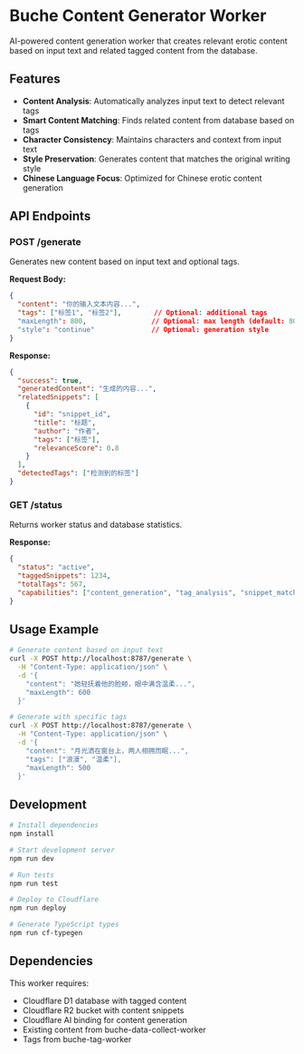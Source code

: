 # Buche Content Generator Worker

AI-powered content generation worker that creates relevant erotic content based on input text and related tagged content from the database.

## Features

- **Content Analysis**: Automatically analyzes input text to detect relevant tags
- **Smart Content Matching**: Finds related content from database based on tags
- **Character Consistency**: Maintains characters and context from input text
- **Style Preservation**: Generates content that matches the original writing style
- **Chinese Language Focus**: Optimized for Chinese erotic content generation

## API Endpoints

### POST /generate

Generates new content based on input text and optional tags.

**Request Body:**
```json
{
  "content": "你的输入文本内容...",
  "tags": ["标签1", "标签2"],        // Optional: additional tags
  "maxLength": 800,                // Optional: max length (default: 800)
  "style": "continue"              // Optional: generation style
}
```

**Response:**
```json
{
  "success": true,
  "generatedContent": "生成的内容...",
  "relatedSnippets": [
    {
      "id": "snippet_id",
      "title": "标题",
      "author": "作者",
      "tags": ["标签"],
      "relevanceScore": 0.8
    }
  ],
  "detectedTags": ["检测到的标签"]
}
```

### GET /status

Returns worker status and database statistics.

**Response:**
```json
{
  "status": "active",
  "taggedSnippets": 1234,
  "totalTags": 567,
  "capabilities": ["content_generation", "tag_analysis", "snippet_matching"]
}
```

## Usage Example

```bash
# Generate content based on input text
curl -X POST http://localhost:8787/generate \
  -H "Content-Type: application/json" \
  -d '{
    "content": "她轻抚着他的脸颊，眼中满含温柔...",
    "maxLength": 600
  }'

# Generate with specific tags
curl -X POST http://localhost:8787/generate \
  -H "Content-Type: application/json" \
  -d '{
    "content": "月光洒在窗台上，两人相拥而眠...",
    "tags": ["浪漫", "温柔"],
    "maxLength": 500
  }'
```

## Development

```bash
# Install dependencies
npm install

# Start development server
npm run dev

# Run tests
npm run test

# Deploy to Cloudflare
npm run deploy

# Generate TypeScript types
npm run cf-typegen
```

## Dependencies

This worker requires:
- Cloudflare D1 database with tagged content
- Cloudflare R2 bucket with content snippets
- Cloudflare AI binding for content generation
- Existing content from buche-data-collect-worker
- Tags from buche-tag-worker